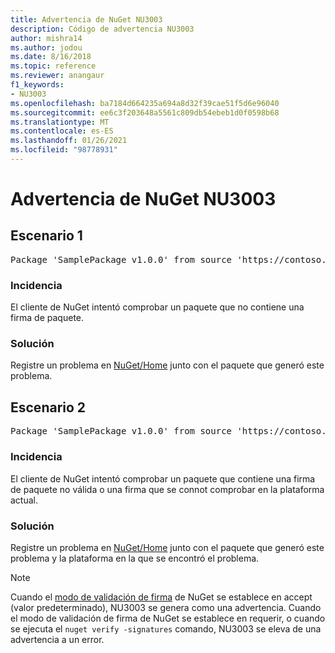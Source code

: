 ```yaml
---
title: Advertencia de NuGet NU3003
description: Código de advertencia NU3003
author: mishra14
ms.author: jodou
ms.date: 8/16/2018
ms.topic: reference
ms.reviewer: anangaur
f1_keywords:
- NU3003
ms.openlocfilehash: ba7184d664235a694a8d32f39cae51f5d6e96040
ms.sourcegitcommit: ee6c3f203648a5561c809db54ebeb1d0f0598b68
ms.translationtype: MT
ms.contentlocale: es-ES
ms.lasthandoff: 01/26/2021
ms.locfileid: "98778931"
---
```

# <a name="nuget-warning-nu3003"></a>Advertencia de NuGet NU3003

## <a name="scenario-1"></a>Escenario 1

<pre>Package 'SamplePackage v1.0.0' from source 'https://contoso.com/index.json': The package is not signed. Unable to verify signature from an unsigned package.</pre>

### <a name="issue"></a>Incidencia

El cliente de NuGet intentó comprobar un paquete que no contiene una firma de paquete.


### <a name="solution"></a>Solución

Registre un problema en [NuGet/Home](https://github.com/NuGet/Home/issues) junto con el paquete que generó este problema.



## <a name="scenario-2"></a>Escenario 2

<pre>Package 'SamplePackage v1.0.0' from source 'https://contoso.com/index.json': The package signature is invalid or cannot be verified on this platform.</pre>

### <a name="issue"></a>Incidencia

El cliente de NuGet intentó comprobar un paquete que contiene una firma de paquete no válida o una firma que se connot comprobar en la plataforma actual.


### <a name="solution"></a>Solución

Registre un problema en [NuGet/Home](https://github.com/NuGet/Home/issues) junto con el paquete que generó este problema y la plataforma en la que se encontró el problema.

> [!Note]
> Cuando el [modo de validación de firma](../../consume-packages/installing-signed-packages.md#configure-package-signature-requirements) de NuGet se establece en accept (valor predeterminado), NU3003 se genera como una advertencia. Cuando el modo de validación de firma de NuGet se establece en requerir, o cuando se ejecuta el `nuget verify -signatures` comando, NU3003 se eleva de una advertencia a un error. 
